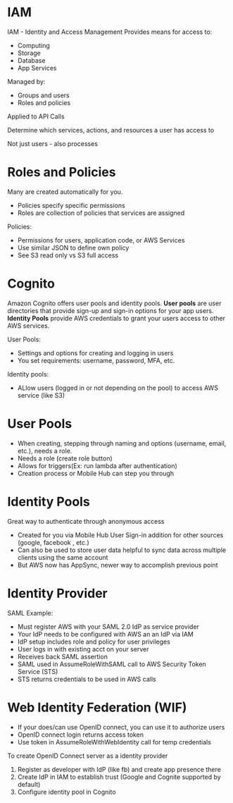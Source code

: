 

# IAM 
IAM - Identity and Access Management
Provides means for access to:
- Computing
- Storage
- Database
- App Services

Managed by:
- Groups and users
- Roles and policies

Applied to API Calls

Determine which services, actions, and resources a user has access to

Not just users - also processes

# Roles and Policies
Many are created automatically for you.

- Policies specify specific permissions
- Roles are collection of policies that services are assigned

Policies:
- Permissions for users, application code, or AWS Services
- Use similar JSON to define own policy
- See S3 read only vs S3 full access

# Cognito
Amazon Cognito offers user pools and identity pools. **User pools** are user directories that provide sign-up and sign-in options for your app users. 
**Identity Pools** provide AWS credentials to grant your users access to other AWS services.

User Pools:
- Settings and options for creating and logging in users
- You set requirements: username, password, MFA, etc.

Identity pools:
- ALlow users (logged in or not depending on the pool) to access AWS service (like S3)

# User Pools
- When creating, stepping through naming and options (username, email, etc.), needs a role.
- Needs a role (create role button)
- Allows for triggers(Ex: run lambda after authentication)
- Creation process or Mobile Hub can step you through

# Identity Pools
Great way to authenticate through anonymous access
- Created for you via Mobile Hub User Sign-in addition for other sources (google, facebook , etc.)
- Can also be used to store user data helpful to sync data across multiple clients using the same account
- But AWS now has AppSync, newer way to accomplish previous point

# Identity Provider
SAML Example:
- Must register AWS with your SAML 2.0 IdP as service provider
- Your IdP needs to be configured with AWS an an IdP via IAM
- IdP setup includes role and policy for user privileges
- User logs in with existing acct on your server
- Receives back SAML assertion
- SAML used in AssumeRoleWithSAML call to AWS Security Token Service (STS)
- STS returns credentials to be used in AWS calls

# Web Identity Federation (WIF)
- If your does/can use OpenID connect, you can use it to authorize users
- OpenID connect login returns access token
- Use token in AssumeRoleWithWebIdentity call for temp credentials

To create OpenID Connect server as a identity provider
1. Register as developer with IdP (like fb) and create app presence there
2. Create IdP in IAM to establish trust (Google and Cognite supported by default)
3. Configure identity pool in Cognito

